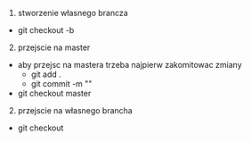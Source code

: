 1) stworzenie własnego brancza 
- git checkout -b <nazwa>
2) przejscie na master
- aby przejsc na mastera trzeba najpierw zakomitowac zmiany 
  - git add .
  - git commit -m "<tresc wiadomosci>"
- git checkout master 
2) przejscie na własnego brancha
- git checkout <nazwa>



